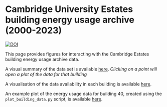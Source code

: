 # Cambridge University Estates building energy usage archive (2000-2023)

[![DOI](https://zenodo.org/badge/668225188.svg)](https://zenodo.org/doi/10.5281/zenodo.10708693)

This page provides figures for interacting with the Cambridge Estates building energy usage archive data.

A visual summary of the data set is available [here](https://EECi.github.io/Cambridge-Estates-Building-Energy-Archive/building_data_summary.html). *Clicking on a point will open a plot of the data for that building*

A visualisation of the data availability in each building is available [here](https://EECi.github.io/Cambridge-Estates-Building-Energy-Archive/building_data_availability.html).

An example plot of the energy usage data for building 40, created using the `plot_building_data.py` script, is available [here](https://eeci.github.io/Cambridge-Estates-Building-Energy-Archive/building_plots/UCam_Building_b40.html).